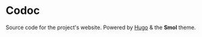 # Codoc
Source code for the project's website. Powered by [Hugo](https://gohugo.io) & the **Smol** theme. 

